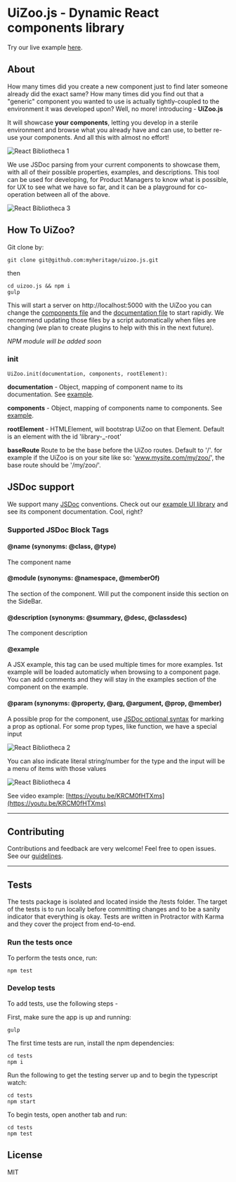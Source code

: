 # UiZoo.js - Dynamic React components library
Try our live example [here](https://uizoo.herokuapp.com/).

## About
How many times did you create a new component just to find later someone already did the exact same?
How many times did you find out that a "generic" component you wanted to use is actually tightly-coupled to the environment it was developed upon?
Well, no more! introducing - **UiZoo.js**

It will showcase **your components**, letting you develop in a sterile environment and browse what you already have and can use, to better re-use your components.
And all this with almost no effort!

![React Bibliotheca 1](https://media.giphy.com/media/pF8cbzzIGJWO4/giphy.gif "React Bibliotheca 1")

We use JSDoc parsing from your current components to showcase them, with all of their possible properties, examples, and descriptions.
This tool can be used for developing, for Product Managers to know what is possible, for UX to see what we have so far, and it can be a playground for co-operation between all of the above.

![React Bibliotheca 3](https://media.giphy.com/media/MqhUcIhANah9e/giphy.gif)

## How To UiZoo?
Git clone by:
```
git clone git@github.com:myheritage/uizoo.js.git
```
then
```
cd uizoo.js && npm i
gulp
```
This will start a server on http://localhost:5000 with the UiZoo
you can change the [components file](https://github.com/myheritage/uizoo.js/blob/master/client/components.js) and the [documentation file](https://github.com/myheritage/uizoo.js/blob/master/client/documentation.js) to start rapidly.
We recommend updating those files by a script automatically when files are changing (we plan to create plugins to help with this in the next future).

*NPM module will be added soon*

### init
```
UiZoo.init(documentation, components, rootElement):
```

**documentation** - Object, mapping of component name to its documentation. See [example](https://github.com/myheritage/uizoo.js/blob/master/client/documentation.js).

**components** - Object, mapping of components name to components. See [example](https://github.com/myheritage/uizoo.js/blob/master/client/components.js). 

**rootElement** - HTMLElement, will bootstrap UiZoo on that Element. Default is an element with the id 'library-_-root'

**baseRoute** Route to be the base before the UiZoo routes. Default to '/'. for example if the UiZoo is on your site like so: 'www.mysite.com/my/zoo/', the base route should be '/my/zoo/'.

## JSDoc support
We support many [JSDoc](http://usejsdoc.org/) conventions.
Check out our [example UI library](https://github.com/myheritage/uizoo.js/tree/master/client/Components/UI) and see its component documentation. Cool, right?

### Supported JSDoc Block Tags
#### @name (synonyms: @class, @type)
The component name
#### @module (synonyms: @namespace, @memberOf)
The section of the component. Will put the component inside this section on the SideBar.
#### @description (synonyms: @summary, @desc, @classdesc)
The component description
#### @example
A JSX example, this tag can be used multiple times for more examples. 1st example will be loaded automaticly when browsing to a component page.
You can add comments and they will stay in the examples section of the component on the example.
#### @param (synonyms: @property, @arg, @argument, @prop, @member)
A possible prop for the component, use [JSDoc optional syntax](http://usejsdoc.org/tags-param.html#optional-parameters-and-default-values) for marking a prop as optional.
For some prop types, like function, we have a special input

![React Bibliotheca 2](https://media.giphy.com/media/URXY0x84ULSSc/giphy.gif)

You can also indicate literal string/number for the type and the input will be a menu of items with those values

![React Bibliotheca 4](https://media.giphy.com/media/R4w7AiCQpYxjO/giphy.gif)

See video example:
[https://youtu.be/KRCM0fHTXms](https://youtu.be/KRCM0fHTXms)

---

## Contributing

Contributions and feedback are very welcome! Feel free to open issues.
See our [guidelines](https://github.com/myheritage/uizoo.js/blob/master/CONTRIBUTING.md).

---

## Tests

The tests package is isolated and located inside the /tests folder.
The target of the tests is to run locally before committing changes and to be a sanity indicator that everything is okay.
Tests are written in Protractor with Karma and they cover the project from end-to-end.

### Run the tests once
To perform the tests once, run:
```
npm test
```

### Develop tests
To add tests, use the following steps - 

First, make sure the app is up and running:
```
gulp
```
The first time tests are run, install the npm dependencies:
```
cd tests
npm i
```
Run the following to get the testing server up and to begin the typescript watch:
```
cd tests
npm start
```
To begin tests, open another tab and run:
```
cd tests
npm test
```

## License

MIT
